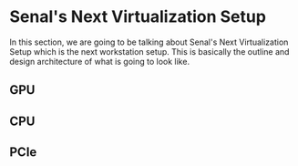 # Senal's Next Virtualization Setup

In this section, we are going to be talking about Senal's Next Virtualization Setup
which is the next workstation setup. This is basically the outline and design 
architecture of what is going to look like. 



## GPU


## CPU


## PCIe

